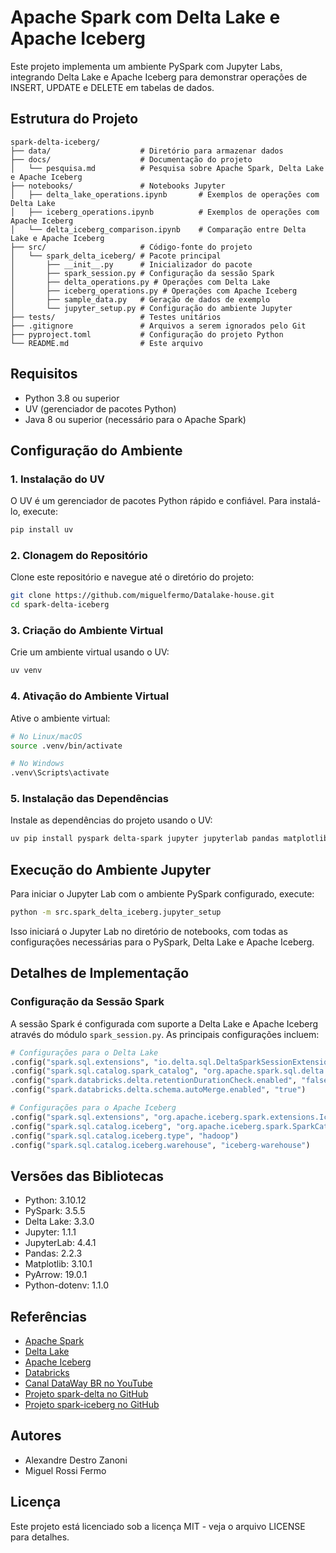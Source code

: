# Apache Spark com Delta Lake e Apache Iceberg

Este projeto implementa um ambiente PySpark com Jupyter Labs, integrando Delta Lake e Apache Iceberg para demonstrar operações de INSERT, UPDATE e DELETE em tabelas de dados.

## Estrutura do Projeto

```
spark-delta-iceberg/
├── data/                    # Diretório para armazenar dados
├── docs/                    # Documentação do projeto
│   └── pesquisa.md          # Pesquisa sobre Apache Spark, Delta Lake e Apache Iceberg
├── notebooks/               # Notebooks Jupyter
│   ├── delta_lake_operations.ipynb       # Exemplos de operações com Delta Lake
│   ├── iceberg_operations.ipynb          # Exemplos de operações com Apache Iceberg
│   └── delta_iceberg_comparison.ipynb    # Comparação entre Delta Lake e Apache Iceberg
├── src/                     # Código-fonte do projeto
│   └── spark_delta_iceberg/ # Pacote principal
│       ├── __init__.py      # Inicializador do pacote
│       ├── spark_session.py # Configuração da sessão Spark
│       ├── delta_operations.py # Operações com Delta Lake
│       ├── iceberg_operations.py # Operações com Apache Iceberg
│       ├── sample_data.py   # Geração de dados de exemplo
│       └── jupyter_setup.py # Configuração do ambiente Jupyter
├── tests/                   # Testes unitários
├── .gitignore               # Arquivos a serem ignorados pelo Git
├── pyproject.toml           # Configuração do projeto Python
└── README.md                # Este arquivo
```

## Requisitos

- Python 3.8 ou superior
- UV (gerenciador de pacotes Python)
- Java 8 ou superior (necessário para o Apache Spark)

## Configuração do Ambiente

### 1. Instalação do UV

O UV é um gerenciador de pacotes Python rápido e confiável. Para instalá-lo, execute:

```bash
pip install uv
```

### 2. Clonagem do Repositório

Clone este repositório e navegue até o diretório do projeto:

```bash
git clone https://github.com/miguelfermo/Datalake-house.git
cd spark-delta-iceberg
```

### 3. Criação do Ambiente Virtual

Crie um ambiente virtual usando o UV:

```bash
uv venv
```

### 4. Ativação do Ambiente Virtual

Ative o ambiente virtual:

```bash
# No Linux/macOS
source .venv/bin/activate

# No Windows
.venv\Scripts\activate
```

### 5. Instalação das Dependências

Instale as dependências do projeto usando o UV:

```bash
uv pip install pyspark delta-spark jupyter jupyterlab pandas matplotlib pyarrow python-dotenv
```

## Execução do Ambiente Jupyter

Para iniciar o Jupyter Lab com o ambiente PySpark configurado, execute:

```bash
python -m src.spark_delta_iceberg.jupyter_setup
```

Isso iniciará o Jupyter Lab no diretório de notebooks, com todas as configurações necessárias para o PySpark, Delta Lake e Apache Iceberg.

## Detalhes de Implementação

### Configuração da Sessão Spark

A sessão Spark é configurada com suporte a Delta Lake e Apache Iceberg através do módulo `spark_session.py`. As principais configurações incluem:

```python
# Configurações para o Delta Lake
.config("spark.sql.extensions", "io.delta.sql.DeltaSparkSessionExtension")
.config("spark.sql.catalog.spark_catalog", "org.apache.spark.sql.delta.catalog.DeltaCatalog")
.config("spark.databricks.delta.retentionDurationCheck.enabled", "false")
.config("spark.databricks.delta.schema.autoMerge.enabled", "true")

# Configurações para o Apache Iceberg
.config("spark.sql.extensions", "org.apache.iceberg.spark.extensions.IcebergSparkSessionExtensions")
.config("spark.sql.catalog.iceberg", "org.apache.iceberg.spark.SparkCatalog")
.config("spark.sql.catalog.iceberg.type", "hadoop")
.config("spark.sql.catalog.iceberg.warehouse", "iceberg-warehouse")
```


## Versões das Bibliotecas

- Python: 3.10.12
- PySpark: 3.5.5
- Delta Lake: 3.3.0
- Jupyter: 1.1.1
- JupyterLab: 4.4.1
- Pandas: 2.2.3
- Matplotlib: 3.10.1
- PyArrow: 19.0.1
- Python-dotenv: 1.1.0

## Referências

- [Apache Spark](https://spark.apache.org/)
- [Delta Lake](https://delta.io/)
- [Apache Iceberg](https://iceberg.apache.org/)
- [Databricks](https://databricks.com/)
- [Canal DataWay BR no YouTube](https://www.youtube.com/c/DataWayBR)
- [Projeto spark-delta no GitHub](https://github.com/jlsilva01/spark-delta)
- [Projeto spark-iceberg no GitHub](https://github.com/jlsilva01/spark-iceberg)

## Autores

- Alexandre Destro Zanoni
- Miguel Rossi Fermo

## Licença

Este projeto está licenciado sob a licença MIT - veja o arquivo LICENSE para detalhes.
